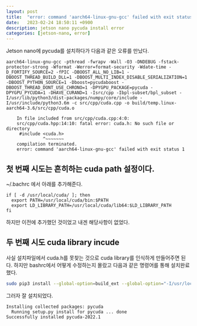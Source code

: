 ```yaml
---
layout: post
title:  "error: command 'aarch64-linux-gnu-gcc' failed with exit status 1"
date:   2023-02-24 18:50:11 +0900
description: jetson nano pycuda install error
categories: [jetson-nano, error]
---
```


Jetson nano에 pycuda를 설치하다가 다음과 같은 오류를 만났다.
```
aarch64-linux-gnu-gcc -pthread -fwrapv -Wall -O3 -DNDEBUG -fstack-protector-strong -Wformat -Werror=format-security -Wdate-time -D_FORTIFY_SOURCE=2 -fPIC -DBOOST_ALL_NO_LIB=1 -DBOOST_THREAD_BUILD_DLL=1 -DBOOST_MULTI_INDEX_DISABLE_SERIALIZATION=1 -DBOOST_PYTHON_SOURCE=1 -Dboost=pycudaboost -DBOOST_THREAD_DONT_USE_CHRONO=1 -DPYGPU_PACKAGE=pycuda -DPYGPU_PYCUDA=1 -DHAVE_CURAND=1 -Isrc/cpp -Ibpl-subset/bpl_subset -I/usr/lib/python3/dist-packages/numpy/core/include -I/usr/include/python3.6m -c src/cpp/cuda.cpp -o build/temp.linux-aarch64-3.6/src/cpp/cuda.o

    In file included from src/cpp/cuda.cpp:4:0:
    src/cpp/cuda.hpp:14:10: fatal error: cuda.h: No such file or directory
     #include <cuda.h>
              ^~~~~~~~
    compilation terminated.
    error: command 'aarch64-linux-gnu-gcc' failed with exit status 1
```

## 첫 번째 시도는 흔히하는 cuda path 설정이다.  
~/.bachrc 에서 아래를 추가해준다.

```
if [ -d /usr/local/cuda/ ]; then
  export PATH=/usr/local/cuda/bin:$PATH
  export LD_LIBRARY_PATH=/usr/local/cuda/lib64:$LD_LIBRARY_PATH
fi
```

하지만 이전에 추가했던 것이었고 내겐 해당사항이 없었다.

## 두 번째 시도 cuda library incude
사실 설치파일에서 cuda.h를 못찾는 것으로 cuda library를 인식하게 만들어주면 된다.
하지만 bashrc에서 어떻게 수정하는지 몰랐고 다음과 같은 명령어를 통해 설치완료했다.

```bash
sudo pip3 install --global-option=build_ext --global-option="-I/usr/local/cuda/include" --global-option="-L/usr/local/cuda/lib64" pycuda
```

그러자 잘 설치되었다.
```
Installing collected packages: pycuda
  Running setup.py install for pycuda ... done
Successfully installed pycuda-2022.1
```